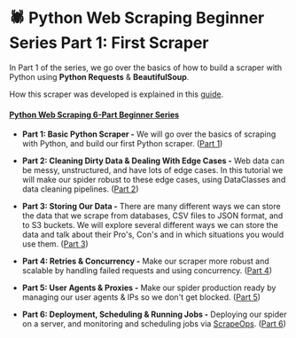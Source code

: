 # 🕷️ Python Web Scraping Beginner Series Part 1: First Scraper
In Part 1 of the series, we go over the basics of how to build a scraper with Python using **Python Requests** & **BeautifulSoup**.

How this scraper was developed is explained in this [guide](https://scrapeops.io/python-web-scraping-playbook/python-web-scraping-beginners-guide/).


#### <ins>Python Web Scraping 6-Part Beginner Series</ins>

- **Part 1: Basic Python Scraper -** We will go over the basics of scraping with Python, and build our first Python scraper. ([Part 1](https://scrapeops.io/python-web-scraping-playbook/python-web-scraping-beginners-guide/))

- **Part 2: Cleaning Dirty Data & Dealing With Edge Cases -** Web data can be messy, unstructured, and have lots of edge cases. In this tutorial we will make our spider robust to these edge cases, using DataClasses and data cleaning pipelines. ([Part 2](https://scrapeops.io/python-web-scraping-playbook/python-web-scraping-beginners-guide-cleaning-data))

- **Part 3: Storing Our Data -** There are many different ways we can store the data that we scrape from databases, CSV files to JSON format, and to S3 buckets. We will explore several different ways we can store the data and talk about their Pro's, Con's and in which situations you would use them. ([Part 3](https://scrapeops.io/python-web-scraping-playbook/python-web-scraping-beginners-guide-storing-data/))

- **Part 4: Retries & Concurrency -** Make our scraper more robust and scalable by handling failed requests and using concurrency. ([Part 4](https://scrapeops.io/python-web-scraping-playbook/python-web-scraping-beginners-guide-retries-concurency))

- **Part 5: User Agents & Proxies -** Make our spider production ready by managing our user agents & IPs so we don't get blocked. ([Part 5](https://scrapeops.io/python-web-scraping-playbook/python-web-scraping-beginners-guide-user-agents-proxies))

- **Part 6: Deployment, Scheduling & Running Jobs -** Deploying our spider on a server, and monitoring and scheduling jobs via [ScrapeOps](https://scrapeops.io/). ([Part 6](https://scrapeops.io/python-web-scraping-playbook/python-web-scraping-beginners-guide-deployment-scheduling-monitoring))